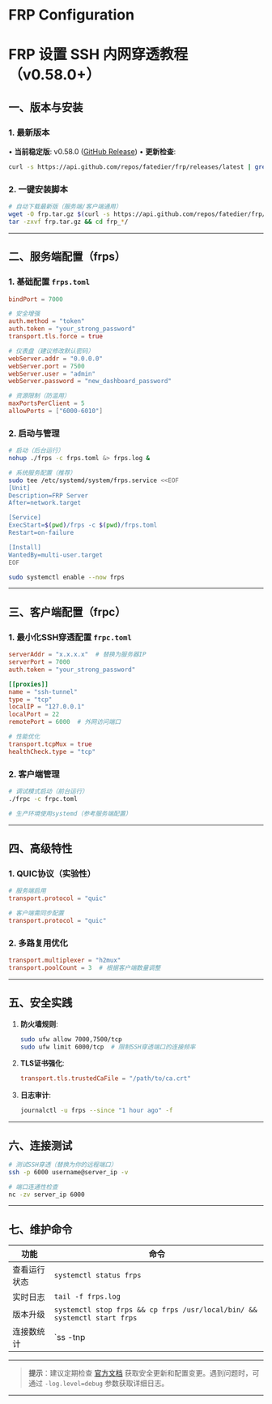 # FRP Configuration
# FRP 设置 SSH 内网穿透教程（v0.58.0+）
## 一、版本与安装
### 1. 最新版本
• **当前稳定版**: v0.58.0 ([GitHub Release](https://github.com/fatedier/frp/releases))
• **更新检查**:
  ```bash
  curl -s https://api.github.com/repos/fatedier/frp/releases/latest | grep tag_name
  ```
### 2. 一键安装脚本
```bash
# 自动下载最新版（服务端/客户端通用）
wget -O frp.tar.gz $(curl -s https://api.github.com/repos/fatedier/frp/releases/latest | grep browser_download_url | grep linux_amd64 | cut -d '"' -f 4)
tar -zxvf frp.tar.gz && cd frp_*/
```
---

## 二、服务端配置（frps）
### 1. 基础配置 `frps.toml`
```toml
bindPort = 7000

# 安全增强
auth.method = "token"
auth.token = "your_strong_password"
transport.tls.force = true

# 仪表盘（建议修改默认密码）
webServer.addr = "0.0.0.0"
webServer.port = 7500
webServer.user = "admin"
webServer.password = "new_dashboard_password"

# 资源限制（防滥用）
maxPortsPerClient = 5
allowPorts = ["6000-6010"]
```

### 2. 启动与管理
```bash
# 启动（后台运行）
nohup ./frps -c frps.toml &> frps.log &

# 系统服务配置（推荐）
sudo tee /etc/systemd/system/frps.service <<EOF
[Unit]
Description=FRP Server
After=network.target

[Service]
ExecStart=$(pwd)/frps -c $(pwd)/frps.toml
Restart=on-failure

[Install]
WantedBy=multi-user.target
EOF

sudo systemctl enable --now frps
```

---

## 三、客户端配置（frpc）
### 1. 最小化SSH穿透配置 `frpc.toml`
```toml
serverAddr = "x.x.x.x"  # 替换为服务器IP
serverPort = 7000
auth.token = "your_strong_password"

[[proxies]]
name = "ssh-tunnel"
type = "tcp"
localIP = "127.0.0.1"
localPort = 22
remotePort = 6000  # 外网访问端口

# 性能优化
transport.tcpMux = true
healthCheck.type = "tcp"
```

### 2. 客户端管理
```bash
# 调试模式启动（前台运行）
./frpc -c frpc.toml

# 生产环境使用systemd（参考服务端配置）
```

---

## 四、高级特性
### 1. QUIC协议（实验性）
```toml
# 服务端启用
transport.protocol = "quic"

# 客户端需同步配置
transport.protocol = "quic"
```

### 2. 多路复用优化
```toml
transport.multiplexer = "h2mux"
transport.poolCount = 3  # 根据客户端数量调整
```

---

## 五、安全实践
1. **防火墙规则**:
   ```bash
   sudo ufw allow 7000,7500/tcp
   sudo ufw limit 6000/tcp  # 限制SSH穿透端口的连接频率
   ```

2. **TLS证书强化**:
   ```toml
   transport.tls.trustedCaFile = "/path/to/ca.crt"
   ```

3. **日志审计**:
   ```bash
   journalctl -u frps --since "1 hour ago" -f
   ```

---

## 六、连接测试
```bash
# 测试SSH穿透（替换为你的远程端口）
ssh -p 6000 username@server_ip -v

# 端口连通性检查
nc -zv server_ip 6000
```

---

## 七、维护命令
| 功能 | 命令 |
|-------|------|
| 查看运行状态 | `systemctl status frps` |
| 实时日志 | `tail -f frps.log` |
| 版本升级 | `systemctl stop frps && cp frps /usr/local/bin/ && systemctl start frps` |
| 连接数统计 | `ss -tnp | grep frps` |

---

> **提示**：建议定期检查 [官方文档](https://gofrp.org/docs/) 获取安全更新和配置变更。遇到问题时，可通过 `-log.level=debug` 参数获取详细日志。

---
